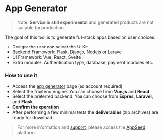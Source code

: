 # App Generator

> Note: **Service is still experimental** and generated products are not suitable for production

The goal of this tool is to generate full-stack apps based on user choices:&#x20;

* Design: the user can select the UI Kit
* Backend Framework: Flask, Django, Nodejs or Laravel
* UI Framework: Vue, React, Svelte
* Extra modules: Authentication type, database, payment modules etc. &#x20;

### How to use it

* Access the [app generator](https://appseed.us/app-generator) page (no account required)
* Select the frontend engine. You can choose from **Vue.js** and **React**
* Select the preferred backend. You can choose from **Expres**, **Laravel,** and **Flask**
* **Confirm the operation**&#x20;
* After performing a few minimal tests the **deliverables** (zip archives) are ready for download



> For more information and [support](support.md), please access the [AppSeed](https://appseed.us) platform.



